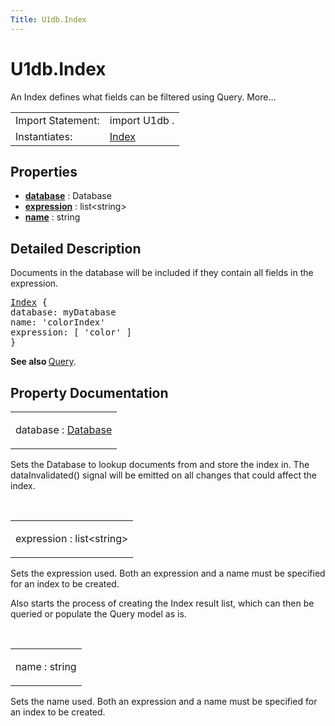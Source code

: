 ```yaml
---
Title: U1db.Index
---
```


# U1db.Index

<span class="subtitle"></span>
<!-- $$$Index-brief -->
<p>An Index defines what fields can be filtered using Query. More...</p>
<!-- @@@Index -->
<table class="alignedsummary">
<tr><td class="memItemLeft rightAlign topAlign"> Import Statement:</td><td class="memItemRight bottomAlign"> import U1db .</td></tr><tr><td class="memItemLeft rightAlign topAlign"> Instantiates:</td><td class="memItemRight bottomAlign"> <a href="index.html"><a href="../../../scopes/cpp/sdk-14.10/U1db.Index.md">Index</a></td></tr></table><ul>
</ul>
<h2 id="properties">Properties</h2>
<ul>
<li class="fn"><b><b><a href="#database-prop">database</a></b></b> : Database</li>
<li class="fn"><b><b><a href="#expression-prop">expression</a></b></b> : list&lt;string&gt;</li>
<li class="fn"><b><b><a href="#name-prop">name</a></b></b> : string</li>
</ul>
<!-- $$$Index-description -->
<h2 id="details">Detailed Description</h2>
</p>
<p>Documents in the database will be included if they contain all fields in the expression.</p>
<pre class="qml"><span class="type"><a href="index.html">Index</a></span> {
<span class="name">database</span>: <span class="name">myDatabase</span>
<span class="name">name</span>: <span class="string">'colorIndex'</span>
<span class="name">expression</span>: [ <span class="string">'color'</span> ]
}</pre>
<p><b>See also </b><a href="U1db.Query.md">Query</a>.</p>
<!-- @@@Index -->
<h2>Property Documentation</h2>
<!-- $$$database -->
<table class="qmlname"><tr valign="top" id="database-prop"><td class="tblQmlPropNode"><p><span class="name">database</span> : <span class="type"><a href="U1db.Database.md">Database</a></span></p></td></tr></table><p>Sets the Database to lookup documents from and store the index in. The dataInvalidated() signal will be emitted on all changes that could affect the index.</p>
<!-- @@@database -->
<br/>
<!-- $$$expression -->
<table class="qmlname"><tr valign="top" id="expression-prop"><td class="tblQmlPropNode"><p><span class="name">expression</span> : <span class="type">list</span>&lt;<span class="type">string</span>&gt;</p></td></tr></table><p>Sets the expression used. Both an expression and a name must be specified for an index to be created.</p>
<p>Also starts the process of creating the Index result list, which can then be queried or populate the Query model as is.</p>
<!-- @@@expression -->
<br/>
<!-- $$$name -->
<table class="qmlname"><tr valign="top" id="name-prop"><td class="tblQmlPropNode"><p><span class="name">name</span> : <span class="type">string</span></p></td></tr></table><p>Sets the name used. Both an expression and a name must be specified for an index to be created.</p>
<!-- @@@name -->
<br/>
